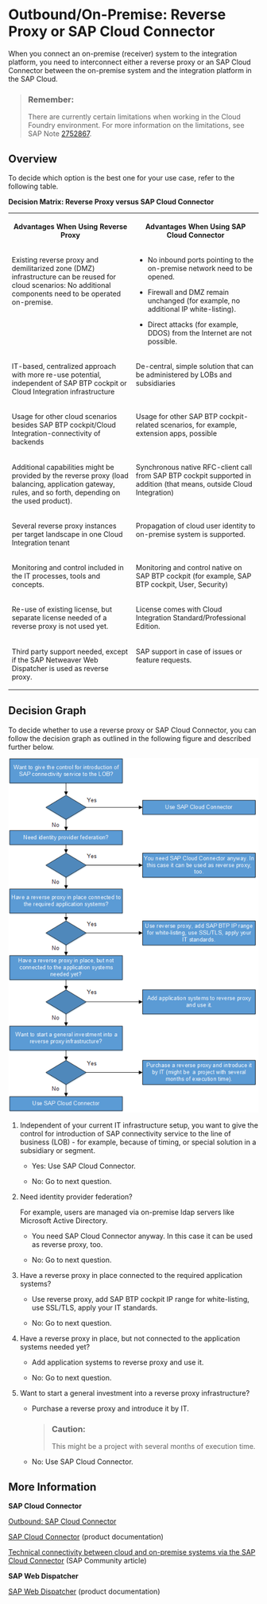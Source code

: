 <!-- loio14567e1c8618433c9f003e70f0681141 -->

# Outbound/On-Premise: Reverse Proxy or SAP Cloud Connector

When you connect an on-premise \(receiver\) system to the integration platform, you need to interconnect either a reverse proxy or an SAP Cloud Connector between the on-premise system and the integration platform in the SAP Cloud.

> ### Remember:  
> There are currently certain limitations when working in the Cloud Foundry environment. For more information on the limitations, see SAP Note [2752867](https://me.sap.com/notes/2752867).



## Overview

To decide which option is the best one for your use case, refer to the following table.

**Decision Matrix: Reverse Proxy versus SAP Cloud Connector**


<table>
<tr>
<th valign="top">

Advantages When Using Reverse Proxy



</th>
<th valign="top">

Advantages When Using SAP Cloud Connector



</th>
</tr>
<tr>
<td valign="top">

Existing reverse proxy and demilitarized zone \(DMZ\) infrastructure can be reused for cloud scenarios: No additional components need to be operated on-premise.



</td>
<td valign="top">

-   No inbound ports pointing to the on-premise network need to be opened.

-   Firewall and DMZ remain unchanged \(for example, no additional IP white-listing\).

-   Direct attacks \(for example, DDOS\) from the Internet are not possible.




</td>
</tr>
<tr>
<td valign="top">

IT-based, centralized approach with more re-use potential, independent of SAP BTP cockpit or Cloud Integration infrastructure



</td>
<td valign="top">

De-central, simple solution that can be administered by LOBs and subsidiaries



</td>
</tr>
<tr>
<td valign="top">

Usage for other cloud scenarios besides SAP BTP cockpit/Cloud Integration-connectivity of backends



</td>
<td valign="top">

Usage for other SAP BTP cockpit-related scenarios, for example, extension apps, possible



</td>
</tr>
<tr>
<td valign="top">

Additional capabilities might be provided by the reverse proxy \(load balancing, application gateway, rules, and so forth, depending on the used product\).



</td>
<td valign="top">

Synchronous native RFC-client call from SAP BTP cockpit supported in addition \(that means, outside Cloud Integration\)



</td>
</tr>
<tr>
<td valign="top">

Several reverse proxy instances per target landscape in one Cloud Integration tenant



</td>
<td valign="top">

Propagation of cloud user identity to on-premise system is supported.



</td>
</tr>
<tr>
<td valign="top">

Monitoring and control included in the IT processes, tools and concepts.



</td>
<td valign="top">

Monitoring and control native on SAP BTP cockpit \(for example, SAP BTP cockpit, User, Security\)



</td>
</tr>
<tr>
<td valign="top">

Re-use of existing license, but separate license needed of a reverse proxy is not used yet.



</td>
<td valign="top">

License comes with Cloud Integration Standard/Professional Edition.



</td>
</tr>
<tr>
<td valign="top">

Third party support needed, except if the SAP Netweaver Web Dispatcher is used as reverse proxy.



</td>
<td valign="top">

SAP support in case of issues or feature requests.



</td>
</tr>
</table>



## Decision Graph

To decide whether to use a reverse proxy or SAP Cloud Connector, you can follow the decision graph as outlined in the following figure and described further below.

![](images/Decision_Graph_eb6ecd7.png)

1.  Independent of your current IT infrastructure setup, you want to give the control for introduction of SAP connectivity service to the line of business \(LOB\) - for example, because of timing, or special solution in a subsidiary or segment.

    -   Yes: Use SAP Cloud Connector.

    -   No: Go to next question.


2.  Need identity provider federation?

    For example, users are managed via on-premise ldap servers like Microsoft Active Directory.

    -   You need SAP Cloud Connector anyway. In this case it can be used as reverse proxy, too.

    -   No: Go to next question.


3.  Have a reverse proxy in place connected to the required application systems?

    -   Use reverse proxy, add SAP BTP cockpit IP range for white-listing, use SSL/TLS, apply your IT standards.

    -   No: Go to next question.


4.  Have a reverse proxy in place, but not connected to the application systems needed yet?

    -   Add application systems to reverse proxy and use it.

    -   No: Go to next question.


5.  Want to start a general investment into a reverse proxy infrastructure?

    -   Purchase a reverse proxy and introduce it by IT.

        > ### Caution:  
        > This might be a project with several months of execution time.

    -   No: Use SAP Cloud Connector.





## More Information

**SAP Cloud Connector**

[Outbound: SAP Cloud Connector](outbound-sap-cloud-connector-642e87f.md)

[SAP Cloud Connector](https://help.hana.ondemand.com/help/frameset.htm?e6c7616abb5710148cfcf3e75d96d596.html) \(product documentation\)

[Technical connectivity between cloud and on-premise systems via the SAP Cloud Connector](https://blogs.sap.com/2016/03/17/technical-connectivity-between-cloud-and-on-premise-systems-via-the-sap-cloud-connector/) \(SAP Community article\)

**SAP Web Dispatcher**

[SAP Web Dispatcher](https://help.sap.com/saphelp_nw75/helpdata/en/48/8fe37933114e6fe10000000a421937/content.htm?original_fqdn=help.sap.de) \(product documentation\)

